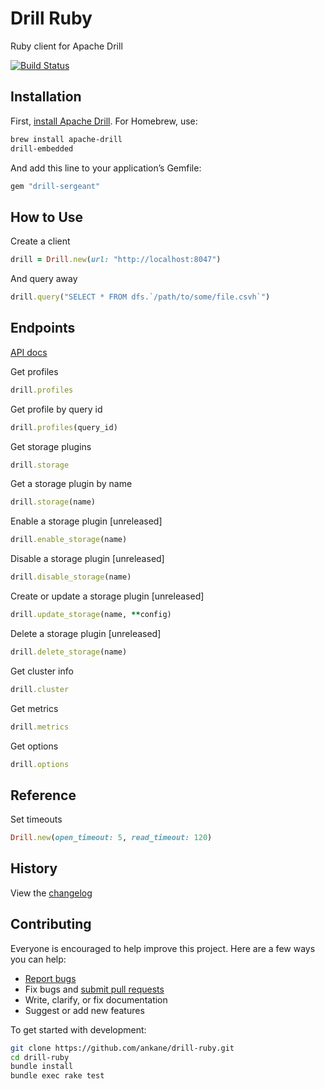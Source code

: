 # Drill Ruby

Ruby client for Apache Drill

[![Build Status](https://github.com/ankane/drill-ruby/workflows/build/badge.svg?branch=master)](https://github.com/ankane/drill-ruby/actions)

## Installation

First, [install Apache Drill](https://drill.apache.org/docs/install-drill-introduction/). For Homebrew, use:

```sh
brew install apache-drill
drill-embedded
```

And add this line to your application’s Gemfile:

```ruby
gem "drill-sergeant"
```

## How to Use

Create a client

```ruby
drill = Drill.new(url: "http://localhost:8047")
```

And query away

```ruby
drill.query("SELECT * FROM dfs.`/path/to/some/file.csvh`")
```

## Endpoints

[API docs](https://drill.apache.org/docs/rest-api-introduction/)

Get profiles

```ruby
drill.profiles
```

Get profile by query id

```ruby
drill.profiles(query_id)
```

Get storage plugins

```ruby
drill.storage
```

Get a storage plugin by name

```ruby
drill.storage(name)
```

Enable a storage plugin [unreleased]

```ruby
drill.enable_storage(name)
```

Disable a storage plugin [unreleased]

```ruby
drill.disable_storage(name)
```

Create or update a storage plugin [unreleased]

```ruby
drill.update_storage(name, **config)
```

Delete a storage plugin [unreleased]

```ruby
drill.delete_storage(name)
```

Get cluster info

```ruby
drill.cluster
```

Get metrics

```ruby
drill.metrics
```

Get options

```ruby
drill.options
```

## Reference

Set timeouts

```ruby
Drill.new(open_timeout: 5, read_timeout: 120)
```

## History

View the [changelog](CHANGELOG.md)

## Contributing

Everyone is encouraged to help improve this project. Here are a few ways you can help:

- [Report bugs](https://github.com/ankane/drill-ruby/issues)
- Fix bugs and [submit pull requests](https://github.com/ankane/drill-ruby/pulls)
- Write, clarify, or fix documentation
- Suggest or add new features

To get started with development:

```sh
git clone https://github.com/ankane/drill-ruby.git
cd drill-ruby
bundle install
bundle exec rake test
```
